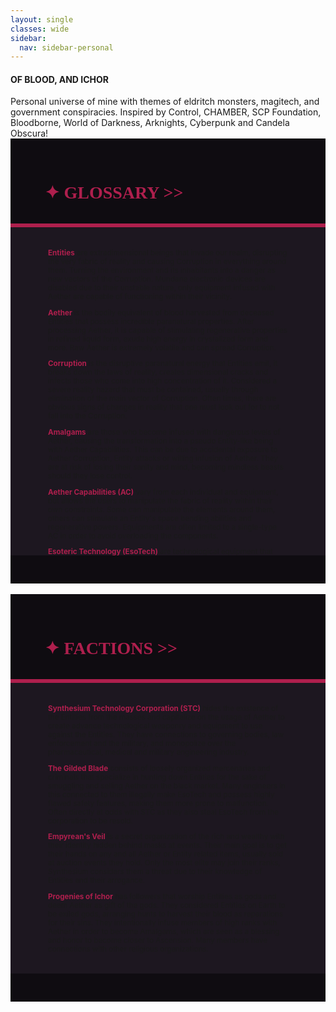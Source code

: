 ```yaml
---
layout: single
classes: wide
sidebar:
  nav: sidebar-personal
---
```


<div class="notice--danger">
<h4 class="no_toc" style="text-transform: uppercase;">Of Blood, and Ichor</h4>
Personal universe of mine with themes of eldritch monsters, magitech, and government conspiracies.
Inspired by Control, CHAMBER, SCP Foundation, Bloodborne, World of Darkness, Arknights, Cyberpunk and Candela Obscura!
</div>

<!---------
header names
----------->

<div class="row" style="background-color:#0F0C11; padding-top:30px; padding-left: 55px; padding-right: 55px; padding-bottom: 15px">
    <h1 style="color:#AE1F4D; text-transform: uppercase; font-family:'Georgia'">✦ Glossary >></h1>
</div>
<div style="background-color:#AE1F4D;padding:3px;"></div>
<div class="row" style="background-color:#1d1720; padding-top:5px; padding-left: 60px; padding-right: 60px; padding-bottom: 20px; overflow:auto; max-height:500px">
  
<!---------
profile
----------->
<br>
<small>
<p><strong style="color:#AE1F4D"><i data-lucide="orbit"></i>  Entities</strong> are extradimensional beings that invade our realm, disrupting the very fabric of reality and causing Corruption in everything around them. Turning the environment and its inhabitants into a danger as new vectors of the Corruption. Mundane electronic devices are disabled due to their unstable nature, only equipment infused with Aether are capable of functioning within their vicinity.</p>
  
  <p><strong style="color:#AE1F4D">Aether  <i class="fa-solid fa-droplet"></i></strong> is the bodily equivalent of blood harvested from deceased Entities that possess incredible paranatural properties. After processing Aether, it is capable of  stimulating regenerative properties in refined liquid form, exude high energy in crystalized form and more. Raw Aether is extremely volatile and can spread Corruption.</p>
  
  <p><strong style="color:#AE1F4D">Corruption  <i class="fa-solid fa-biohazard"></i></strong> is the disruptive paranatural energy that Entities emit, it breaks down the laws of reality, creates dimensional cracks and infects those who come into high concentration of it. Considered a severe reality hazard that must be contained, usually through elimination of the main vector of Corruption. Often times, there are obvious signs of changes in reality that one must look out for to not fall into the Corruption. </p>
  
  <p><strong style="color:#AE1F4D"><i class="fa-solid fa-dna"></i> Amalgams</strong> are those who become infused with dangerous levels of Aether, causing the transformation into a pseudo Entity-like being with Aether Capabilities. This can be due to accidental exposure to Aether Corruption, Entity attacks or willing infusion of Aether. They are at risk of losing their sanity and mind, becoming mindless beasts should they lose control. </p>
  
  <p><strong style="color:#AE1F4D"><i class="fa-solid fa-bookmark"></i> Aether Capabilities (AC)</strong> vary from each individual and equipment, but allows the users to manipulate the fabric of reality within their own constraints. Some can manipulate the elements around them, others can stimulate an Entity's space bending abilities and regenerative powers. Equipments are often limited to a single-type AC in order to avoid overloading the components. </p>
  
  <p><strong style="color:#AE1F4D"><i class="fa-solid fa-microchip"></i> Esoteric Technology (EsoTech)</strong> are technological equipment that have been infused with Aether, allowing its users to utilize Aether Capabilities without being an Amalgam but risk Aether Corruption should it malfunction. Many have safety features in place, but improper disposal or destruction of the equipment can cause Corruption. As such, EsoTech with proper STC quality control and certificationare labelled with [ § ] as a warning.</p>

</small>
</div>
<div class="row" style="background-color:#0F0C11; padding-top:20px; padding-left: 30px; padding-right: 30px; padding-bottom: 25px;"></div>

<br>
<!---------
header names
----------->

<div class="row" style="background-color:#0F0C11; padding-top:30px; padding-left: 55px; padding-right: 55px; padding-bottom: 15px">
    <h1 style="color:#AE1F4D; text-transform: uppercase; font-family:'Georgia'">✦ Factions >></h1>
</div>
<div style="background-color:#AE1F4D;padding:3px;"></div>
<div class="row" style="background-color:#1d1720; padding-top:5px; padding-left: 60px; padding-right: 60px; padding-bottom: 20px; overflow:auto; max-height:500px">
  
<!---------
profile
----------->
<br>
<small>
  <p><strong style="color:#AE1F4D"><i class="fa-solid fa-atom"></i> Synthesium Technology Corporation (STC)</strong> hides the existence of the Entities from the masses and capitalize on the usage of Aether to create advance technological weaponry and equipment to use against the Entities. They have connections to governing bodies, law enforcement and the military, and monopolize over the pharmaceutical, medical and military engineering industry. </p>
    
  <p><strong style="color:#AE1F4D"><i class="fa-solid fa-swords"></i> The Gilded Blade</strong> consists of loosely organized mercenaries and criminals that specialize in hunting down Entities for the sake of smuggling and selling Aether on the black market. Many engineers in this connected to them illegally make EsoTech and possess highly flawed safety features, making them more prone to malfunction. Often directly at odds with STC as they also steal EsoTech from the corporation to be resold.</p>
    
  <p><strong style="color:#AE1F4D"><i class="fa-solid fa-mask-theater"></i> Empyrean's Veil</strong> is a secret organization of the rich and wealthy with their identity hidden behind masks at events. Their main goal is to get their hands on any and all Aether or Entity related items, usually sold at auction events they hold. Only the most elite may join their ranks, Synthesium considers them a threat due to their knowledge of Entities and their arrogance.</p>
    
  <p><strong style="color:#AE1F4D"><i class="fa-solid fa-eye"></i> Progenies of Ichor</strong> has followers that worship Entities as gods and deem Aether as gift of the gods. They considered Entities on Earth to be exiled gods, arranging hunts to harvest their blood as reparations for their sins. They intentionally infuse members of high ranks with Aether in order to become Amalgams, which are seen as a blessing and honor to become closer to Ascension. Many members have connections with other religious organizations.</p>
</small>

</div>
<div class="row" style="background-color:#0F0C11; padding-top:20px; padding-left: 30px; padding-right: 30px; padding-bottom: 25px;"></div>

